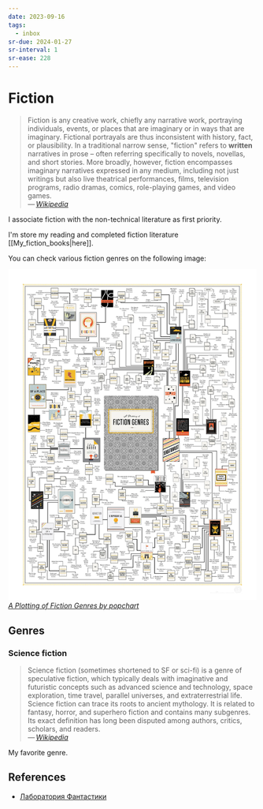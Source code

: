 ```yaml
---
date: 2023-09-16
tags:
  - inbox
sr-due: 2024-01-27
sr-interval: 1
sr-ease: 228
---
```


# Fiction

> Fiction is any creative work, chiefly any narrative work, portraying
> individuals, events, or places that are imaginary or in ways that are
> imaginary. Fictional portrayals are thus inconsistent with history, fact, or
> plausibility. In a traditional narrow sense, "fiction" refers to **written**
> narratives in prose – often referring specifically to novels, novellas, and
> short stories. More broadly, however, fiction encompasses imaginary narratives
> expressed in any medium, including not just writings but also live theatrical
> performances, films, television programs, radio dramas, comics, role-playing
> games, and video games.\
> — <cite>[Wikipedia](https://en.wikipedia.org/wiki/Fiction)</cite>

I associate fiction with the non-technical literature as first priority.

I'm store my reading and completed fiction literature [[My_fiction_books|here]].

You can check various fiction genres on the following image:

![Fiction genres](img/A_Plotting_of_Fiction_Genres.webp)
_[A Plotting of Fiction Genres by popchart](https://popchart.co/products/a-plotting-of-fiction-genres)_

## Genres

### Science fiction

> Science fiction (sometimes shortened to SF or sci-fi) is a genre of
> speculative fiction, which typically deals with imaginative and futuristic
> concepts such as advanced science and technology, space exploration, time
> travel, parallel universes, and extraterrestrial life. Science fiction can
> trace its roots to ancient mythology. It is related to fantasy, horror, and
> superhero fiction and contains many subgenres. Its exact definition has long
> been disputed among authors, critics, scholars, and readers.\
> — <cite>[Wikipedia](https://en.wikipedia.org/wiki/Science_fiction)</cite>

My favorite genre.

## References

- [Лаборатория Фантастики](https://fantlab.ru/)

